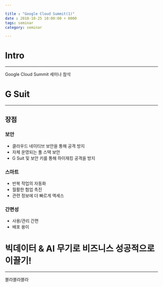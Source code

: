 ```yaml
---

title : "Google Cloud Summit(1)"
date : 2018-10-25 10:00:00 + 0000
tags: seminar
category: seminar

---
```


# Intro

---

Google Cloud Summit 세미나 참석


# G Suit

---

## 장점

### 보안

- 클라우드 네이티브 보안을 통해 공격 방지
- 자체 운영되는 풀 스택 보안
- G Suit 및 보안 키를 통해 하이재킹 공격을 방지


### 스마트

- 반복 작업의 자동화
- 월활한 협업 촉진
- 관련 정보에 더 빠르게 액세스


### 간편성

- 사용/관리 간편
- 배포 용이



# 빅데이터 & AI 무기로 비즈니스 성공적으로 이끌기!

---


블라블라블라
